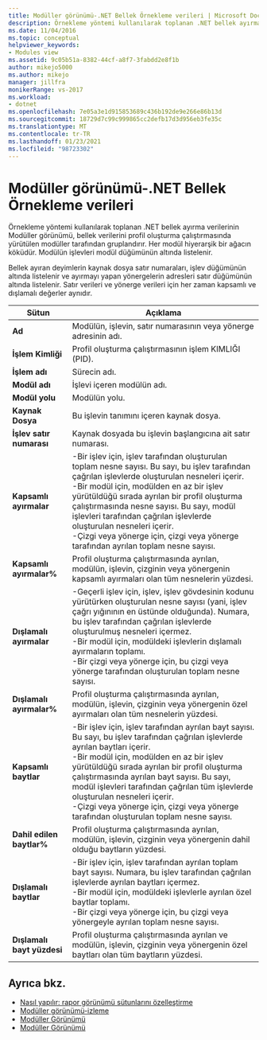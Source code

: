 ```yaml
---
title: Modüller görünümü-.NET Bellek Örnekleme verileri | Microsoft Docs
description: Örnekleme yöntemi kullanılarak toplanan .NET bellek ayırma verilerinin Modüller görünümü hakkında bilgi edinin.
ms.date: 11/04/2016
ms.topic: conceptual
helpviewer_keywords:
- Modules view
ms.assetid: 9c05b51a-8382-44cf-a8f7-3fabdd2e8f1b
author: mikejo5000
ms.author: mikejo
manager: jillfra
monikerRange: vs-2017
ms.workload:
- dotnet
ms.openlocfilehash: 7e05a3e1d915853689c436b192de9e266e86b13d
ms.sourcegitcommit: 18729d7c99c999865cc2defb17d3d956eb3fe35c
ms.translationtype: MT
ms.contentlocale: tr-TR
ms.lasthandoff: 01/23/2021
ms.locfileid: "98723302"
---
```

# <a name="modules-view---net-memory-sampling-data"></a>Modüller görünümü-.NET Bellek Örnekleme verileri
Örnekleme yöntemi kullanılarak toplanan .NET bellek ayırma verilerinin Modüller görünümü, bellek verilerini profil oluşturma çalıştırmasında yürütülen modüller tarafından gruplandırır. Her modül hiyerarşik bir ağacın köküdür. Modülün işlevleri modül düğümünün altında listelenir.

 Bellek ayıran deyimlerin kaynak dosya satır numaraları, işlev düğümünün altında listelenir ve ayırmayı yapan yönergelerin adresleri satır düğümünün altında listelenir. Satır verileri ve yönerge verileri için her zaman kapsamlı ve dışlamalı değerler aynıdır.

|Sütun|Açıklama|
|------------|-----------------|
|**Ad**|Modülün, işlevin, satır numarasının veya yönerge adresinin adı.|
|**İşlem Kimliği**|Profil oluşturma çalıştırmasının işlem KIMLIĞI (PID).|
|**İşlem adı**|Sürecin adı.|
|**Modül adı**|İşlevi içeren modülün adı.|
|**Modül yolu**|Modülün yolu.|
|**Kaynak Dosya**|Bu işlevin tanımını içeren kaynak dosya.|
|**İşlev satır numarası**|Kaynak dosyada bu işlevin başlangıcına ait satır numarası.|
|**Kapsamlı ayırmalar**|-Bir işlev için, işlev tarafından oluşturulan toplam nesne sayısı. Bu sayı, bu işlev tarafından çağrılan işlevlerde oluşturulan nesneleri içerir.<br />-Bir modül için, modülden en az bir işlev yürütüldüğü sırada ayrılan bir profil oluşturma çalıştırmasında nesne sayısı. Bu sayı, modül işlevleri tarafından çağrılan işlevlerde oluşturulan nesneleri içerir.<br />-Çizgi veya yönerge için, çizgi veya yönerge tarafından ayrılan toplam nesne sayısı.|
|**Kapsamlı ayırmalar%**|Profil oluşturma çalıştırmasında ayrılan, modülün, işlevin, çizginin veya yönergenin kapsamlı ayırmaları olan tüm nesnelerin yüzdesi.|
|**Dışlamalı ayırmalar**|-Geçerli işlev için, işlev, işlev gövdesinin kodunu yürütürken oluşturulan nesne sayısı (yani, işlev çağrı yığınının en üstünde olduğunda). Numara, bu işlev tarafından çağrılan işlevlerde oluşturulmuş nesneleri içermez.<br />-Bir modül için, modüldeki işlevlerin dışlamalı ayırmaların toplamı.<br />-Bir çizgi veya yönerge için, bu çizgi veya yönerge tarafından oluşturulan toplam nesne sayısı.|
|**Dışlamalı ayırmalar%**|Profil oluşturma çalıştırmasında ayrılan, modülün, işlevin, çizginin veya yönergenin özel ayırmaları olan tüm nesnelerin yüzdesi.|
|**Kapsamlı baytlar**|-Bir işlev için, işlev tarafından ayrılan bayt sayısı. Bu sayı, bu işlev tarafından çağrılan işlevlerde ayrılan baytları içerir.<br />-Bir modül için, modülden en az bir işlev yürütüldüğü sırada ayrılan bir profil oluşturma çalıştırmasında ayrılan bayt sayısı. Bu sayı, modül işlevleri tarafından çağrılan tüm işlevlerde oluşturulan nesneleri içerir.<br />-Çizgi veya yönerge için, çizgi veya yönerge tarafından oluşturulan toplam nesne sayısı.|
|**Dahil edilen baytlar%**|Profil oluşturma çalıştırmasında ayrılan, modülün, işlevin, çizginin veya yönergenin dahil olduğu baytların yüzdesi.|
|**Dışlamalı baytlar**|-Bir işlev için, işlev tarafından ayrılan toplam bayt sayısı. Numara, bu işlev tarafından çağrılan işlevlerde ayrılan baytları içermez.<br />-Bir modül için, modüldeki işlevlerle ayrılan özel baytlar toplamı.<br />-Bir çizgi veya yönerge için, bu çizgi veya yönergeyle ayrılan toplam nesne sayısı.|
|**Dışlamalı bayt yüzdesi**|Profil oluşturma çalıştırmasında ayrılan ve modülün, işlevin, çizginin veya yönergenin özel baytları olan tüm baytların yüzdesi.|

## <a name="see-also"></a>Ayrıca bkz.
- [Nasıl yapılır: rapor görünümü sütunlarını özelleştirme](../profiling/how-to-customize-report-view-columns.md)
- [Modüller görünümü-izleme](../profiling/modules-view-dotnet-memory-instrumentation-data.md)
- [Modüller Görünümü](../profiling/modules-view-sampling-data.md)
- [Modüller Görünümü](../profiling/modules-view-instrumentation-data.md)
